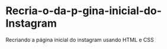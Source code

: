 # Recria-o-da-p-gina-inicial-do-Instagram
Recriando a página inicial do instagram usando HTML e CSS

